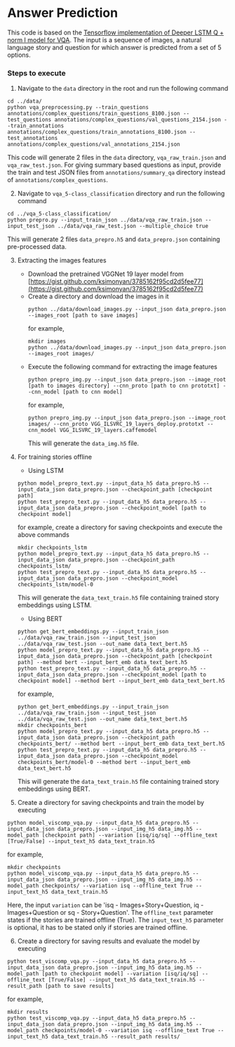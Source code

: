 
# Answer Prediction

This code is based on the [Tensorflow implementation of Deeper LSTM Q + norm I model for VQA](https://github.com/chingyaoc/VQA-tensorflow). The input is a sequence of images, a natural language story and question for which answer is predicted from a set of 5 options.  


### Steps to execute

1. Navigate to the `data` directory in the root and run the following command
```
cd ../data/
python vqa_preprocessing.py --train_questions annotations/complex_questions/train_questions_8100.json --test_questions annotations/complex_questions/val_questions_2154.json --train_annotations annotations/complex_questions/train_annotations_8100.json --test_annotations annotations/complex_questions/val_annotations_2154.json
```
This code will generate 2 files in the `data` directory, `vqa_raw_train.json` and `vqa_raw_test.json`.
For giving summary based questions as input, provide the train and test JSON files from `annotations/summary_qa` directory instead of `annotations/complex_questions`.

2. Navigate to `vqa_5-class_classification` directory and run the following command
```
cd ../vqa_5-class_classification/
python prepro.py --input_train_json ../data/vqa_raw_train.json --input_test_json ../data/vqa_raw_test.json --multiple_choice true
```
This will generate 2 files `data_prepro.h5` and `data_prepro.json` containing pre-processed data.

3. Extracting the images features 
	- Download the pretrained VGGNet 19 layer model from [https://gist.github.com/ksimonyan/3785162f95cd2d5fee77](https://gist.github.com/ksimonyan/3785162f95cd2d5fee77)
	- Create a directory and download the images in it 
		```
		python ../data/download_images.py --input_json data_prepro.json --images_root [path to save images]
		```
		for example,
		```
		mkdir images
		python ../data/download_images.py --input_json data_prepro.json --images_root images/
		```
	- Execute the following command for extracting the image features
		```
		python prepro_img.py --input_json data_prepro.json --image_root [path to images directory] --cnn_proto [path to cnn prototxt] --cnn_model [path to cnn model]
		```
		for example,
		```
		python prepro_img.py --input_json data_prepro.json --image_root images/ --cnn_proto VGG_ILSVRC_19_layers_deploy.prototxt --cnn_model VGG_ILSVRC_19_layers.caffemodel
		```
		This will generate the `data_img.h5` file.

4. For training stories offline  
	- Using LSTM 
	```
	python model_prepro_text.py --input_data_h5 data_prepro.h5 --input_data_json data_prepro.json --checkpoint_path [checkpoint path]
	python test_prepro_text.py --input_data_h5 data_prepro.h5 --input_data_json data_prepro.json --checkpoint_model [path to checkpoint model]
	```
	for example, create a directory for saving checkpoints and execute the above commands
	```
	mkdir checkpoints_lstm
	python model_prepro_text.py --input_data_h5 data_prepro.h5 --input_data_json data_prepro.json --checkpoint_path checkpoints_lstm/
	python test_prepro_text.py --input_data_h5 data_prepro.h5 --input_data_json data_prepro.json --checkpoint_model checkpoints_lstm/model-0
	```
	This will generate the `data_text_train.h5` file containing trained story embeddings using LSTM. 

	- Using BERT
	```
	python get_bert_embeddings.py --input_train_json ../data/vqa_raw_train.json --input_test_json ../data/vqa_raw_test.json --out_name data_text_bert.h5
	python model_prepro_text.py --input_data_h5 data_prepro.h5 --input_data_json data_prepro.json --checkpoint_path [checkpoint path] --method bert --input_bert_emb data_text_bert.h5
	python test_prepro_text.py --input_data_h5 data_prepro.h5 --input_data_json data_prepro.json --checkpoint_model [path to checkpoint model] --method bert --input_bert_emb data_text_bert.h5
	```
	for example,
	```
	python get_bert_embeddings.py --input_train_json ../data/vqa_raw_train.json --input_test_json ../data/vqa_raw_test.json --out_name data_text_bert.h5
	mkdir checkpoints_bert
	python model_prepro_text.py --input_data_h5 data_prepro.h5 --input_data_json data_prepro.json --checkpoint_path checkpoints_bert/ --method bert --input_bert_emb data_text_bert.h5
	python test_prepro_text.py --input_data_h5 data_prepro.h5 --input_data_json data_prepro.json --checkpoint_model checkpoints_bert/model-0 --method bert --input_bert_emb data_text_bert.h5
	```
	This will generate the `data_text_train.h5` file containing trained story embeddings using BERT.

5. Create a directory for saving checkpoints and train the model by executing
```
python model_viscomp_vqa.py --input_data_h5 data_prepro.h5 --input_data_json data_prepro.json --input_img_h5 data_img.h5 --model_path [checkpoint path] --variation [isq/iq/sq] --offline_text [True/False] --input_text_h5 data_text_train.h5
```
for example,
```
mkdir checkpoints
python model_viscomp_vqa.py --input_data_h5 data_prepro.h5 --input_data_json data_prepro.json --input_img_h5 data_img.h5 --model_path checkpoints/ --variation isq --offline_text True --input_text_h5 data_text_train.h5
```
Here, the input `variation` can be 'isq - Images+Story+Question, iq - Images+Question or sq - Story+Question'. The `offline_text` parameter states if the stories are trained offline (True). The `input_text_h5` parameter is optional, it has to be stated only if stories are trained offline. 

6. Create a directory for saving results and evaluate the model by executing 
```
python test_viscomp_vqa.py --input_data_h5 data_prepro.h5 --input_data_json data_prepro.json --input_img_h5 data_img.h5 --model_path [path to checkpoint model] --variation [isq/iq/sq] --offline_text [True/False] --input_text_h5 data_text_train.h5 --result_path [path to save results]
```
for example,
```
mkdir results
python test_viscomp_vqa.py --input_data_h5 data_prepro.h5 --input_data_json data_prepro.json --input_img_h5 data_img.h5 --model_path checkpoints/model-0 --variation isq --offline_text True --input_text_h5 data_text_train.h5 --result_path results/
```
